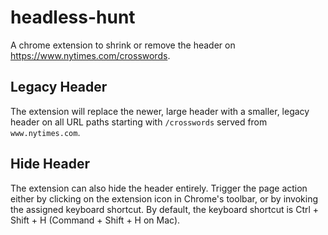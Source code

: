 # headless-hunt
A chrome extension to shrink or remove the header on
https://www.nytimes.com/crosswords.

## Legacy Header
The extension will replace the newer, large header with a smaller, legacy header
on all URL paths starting with `/crosswords` served from `www.nytimes.com`.

## Hide Header
The extension can also hide the header entirely. Trigger the page action either
by clicking on the extension icon in Chrome's toolbar, or by invoking the
assigned keyboard shortcut. By default, the keyboard shortcut is Ctrl + Shift +
H (Command + Shift + H on Mac).

